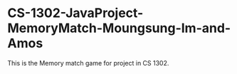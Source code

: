 # CS-1302-JavaProject-MemoryMatch-Moungsung-Im-and-Amos
This is the Memory match game for project in CS 1302. 
